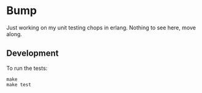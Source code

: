 # Bump

Just working on my unit testing chops in erlang.  Nothing to see here, move along.

## Development

To run the tests:

```shell
make
make test
```
